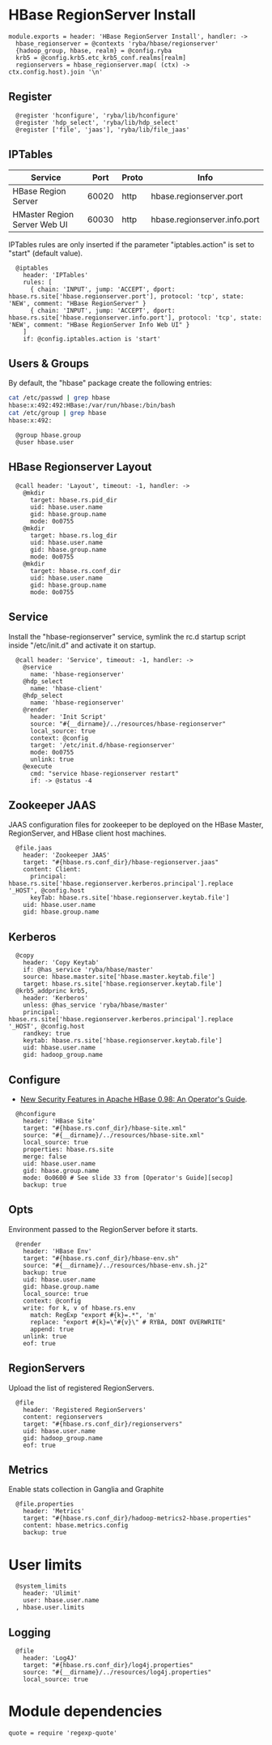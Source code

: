 
# HBase RegionServer Install

    module.exports = header: 'HBase RegionServer Install', handler: ->
      hbase_regionserver = @contexts 'ryba/hbase/regionserver'
      {hadoop_group, hbase, realm} = @config.ryba
      krb5 = @config.krb5.etc_krb5_conf.realms[realm]
      regionservers = hbase_regionserver.map( (ctx) -> ctx.config.host).join '\n'

## Register

      @register 'hconfigure', 'ryba/lib/hconfigure'
      @register 'hdp_select', 'ryba/lib/hdp_select'
      @register ['file', 'jaas'], 'ryba/lib/file_jaas'

## IPTables

| Service                      | Port  | Proto | Info                         |
|------------------------------|-------|-------|------------------------------|
| HBase Region Server          | 60020 | http  | hbase.regionserver.port      |
| HMaster Region Server Web UI | 60030 | http  | hbase.regionserver.info.port |

IPTables rules are only inserted if the parameter "iptables.action" is set to
"start" (default value).

      @iptables
        header: 'IPTables'
        rules: [
          { chain: 'INPUT', jump: 'ACCEPT', dport: hbase.rs.site['hbase.regionserver.port'], protocol: 'tcp', state: 'NEW', comment: "HBase RegionServer" }
          { chain: 'INPUT', jump: 'ACCEPT', dport: hbase.rs.site['hbase.regionserver.info.port'], protocol: 'tcp', state: 'NEW', comment: "HBase RegionServer Info Web UI" }
        ]
        if: @config.iptables.action is 'start'

## Users & Groups

By default, the "hbase" package create the following entries:

```bash
cat /etc/passwd | grep hbase
hbase:x:492:492:HBase:/var/run/hbase:/bin/bash
cat /etc/group | grep hbase
hbase:x:492:
```

      @group hbase.group
      @user hbase.user


## HBase Regionserver Layout

      @call header: 'Layout', timeout: -1, handler: ->
        @mkdir
          target: hbase.rs.pid_dir
          uid: hbase.user.name
          gid: hbase.group.name
          mode: 0o0755
        @mkdir
          target: hbase.rs.log_dir
          uid: hbase.user.name
          gid: hbase.group.name
          mode: 0o0755
        @mkdir
          target: hbase.rs.conf_dir
          uid: hbase.user.name
          gid: hbase.group.name
          mode: 0o0755

## Service

Install the "hbase-regionserver" service, symlink the rc.d startup script
inside "/etc/init.d" and activate it on startup.

      @call header: 'Service', timeout: -1, handler: ->
        @service
          name: 'hbase-regionserver'
        @hdp_select
          name: 'hbase-client'
        @hdp_select
          name: 'hbase-regionserver'
        @render
          header: 'Init Script'
          source: "#{__dirname}/../resources/hbase-regionserver"
          local_source: true
          context: @config
          target: '/etc/init.d/hbase-regionserver'
          mode: 0o0755
          unlink: true
        @execute
          cmd: "service hbase-regionserver restart"
          if: -> @status -4

## Zookeeper JAAS

JAAS configuration files for zookeeper to be deployed on the HBase Master,
RegionServer, and HBase client host machines.

      @file.jaas
        header: 'Zookeeper JAAS'
        target: "#{hbase.rs.conf_dir}/hbase-regionserver.jaas"
        content: Client:
          principal: hbase.rs.site['hbase.regionserver.kerberos.principal'].replace '_HOST', @config.host
          keyTab: hbase.rs.site['hbase.regionserver.keytab.file']
        uid: hbase.user.name
        gid: hbase.group.name

## Kerberos

      @copy
        header: 'Copy Keytab'
        if: @has_service 'ryba/hbase/master'
        source: hbase.master.site['hbase.master.keytab.file']
        target: hbase.rs.site['hbase.regionserver.keytab.file']
      @krb5_addprinc krb5,
        header: 'Kerberos'
        unless: @has_service 'ryba/hbase/master'
        principal: hbase.rs.site['hbase.regionserver.kerberos.principal'].replace '_HOST', @config.host
        randkey: true
        keytab: hbase.rs.site['hbase.regionserver.keytab.file']
        uid: hbase.user.name
        gid: hadoop_group.name

## Configure

*   [New Security Features in Apache HBase 0.98: An Operator's Guide][secop].

[secop]: http://fr.slideshare.net/HBaseCon/features-session-2

      @hconfigure
        header: 'HBase Site'
        target: "#{hbase.rs.conf_dir}/hbase-site.xml"
        source: "#{__dirname}/../resources/hbase-site.xml"
        local_source: true
        properties: hbase.rs.site
        merge: false
        uid: hbase.user.name
        gid: hbase.group.name
        mode: 0o0600 # See slide 33 from [Operator's Guide][secop]
        backup: true

## Opts

Environment passed to the RegionServer before it starts.

      @render
        header: 'HBase Env'
        target: "#{hbase.rs.conf_dir}/hbase-env.sh"
        source: "#{__dirname}/../resources/hbase-env.sh.j2"
        backup: true
        uid: hbase.user.name
        gid: hbase.group.name
        local_source: true
        context: @config
        write: for k, v of hbase.rs.env
          match: RegExp "export #{k}=.*", 'm'
          replace: "export #{k}=\"#{v}\" # RYBA, DONT OVERWRITE"
          append: true
        unlink: true
        eof: true

## RegionServers

Upload the list of registered RegionServers.

      @file
        header: 'Registered RegionServers'
        content: regionservers
        target: "#{hbase.rs.conf_dir}/regionservers"
        uid: hbase.user.name
        gid: hadoop_group.name
        eof: true

## Metrics

Enable stats collection in Ganglia and Graphite

      @file.properties
        header: 'Metrics'
        target: "#{hbase.rs.conf_dir}/hadoop-metrics2-hbase.properties"
        content: hbase.metrics.config
        backup: true

# User limits

      @system_limits
        header: 'Ulimit'
        user: hbase.user.name
      , hbase.user.limits

## Logging

      @file
        header: 'Log4J'
        target: "#{hbase.rs.conf_dir}/log4j.properties"
        source: "#{__dirname}/../resources/log4j.properties"
        local_source: true


# Module dependencies

    quote = require 'regexp-quote'
